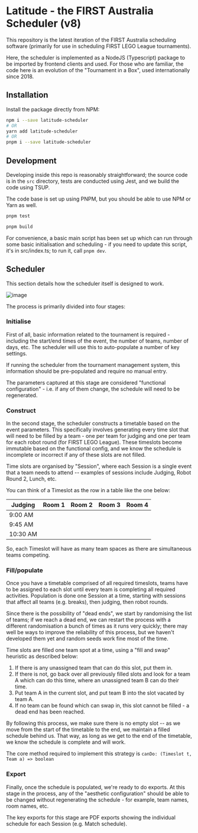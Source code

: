 # Latitude - the FIRST Australia Scheduler (v8)

This repository is the latest iteration of the FIRST Australia scheduling software (primarily for use in scheduling FIRST LEGO League tournaments).

Here, the scheduler is implemented as a NodeJS (Typescript) package to be imported by frontend clients and used. For those who are familiar, the code here is an evolution of the "Tournament in a Box", used internationally since 2018.

## Installation

Install the package directly from NPM:

```bash
npm i --save latitude-scheduler
# OR
yarn add latitude-scheduler
# OR
pnpm i --save latitude-scheduler
```

##

## Development

Developing inside this repo is reasonably straightforward; the source code is in the `src` directory, tests are conducted using Jest, and we build the code using TSUP.

The code base is set up using PNPM, but you should be able to use NPM or Yarn as well.

```bash
pnpm test

pnpm build
```

For convenience, a basic main script has been set up which can run through some basic initialisation and scheduling - if you need to update this script, it's in src/index.ts; to run it, call `pnpm dev`.

## Scheduler

This section details how the scheduler itself is designed to work.

![image](https://github.com/first-australia/latitude-scheduler/assets/62322749/36c716f1-6f11-4bcf-85b3-b9351b9e051f)

The process is primarily divided into four stages:

### Initialise

First of all, basic information related to the tournament is required - including the start/end times of the event, the number of teams, number of days, etc. The scheduler will use this to auto-populate a number of key settings.

If running the scheduler from the tournament management system, this information should be pre-populated and require no manual entry.

The parameters captured at this stage are considered "functional configuration" - i.e. if any of them change, the schedule will need to be regenerated.

### Construct

In the second stage, the scheduler constructs a timetable based on the event parameters. This specifically involves generating every time slot that will need to be filled by a team - one per team for judging and one per team for each robot round (for FIRST LEGO League). These timeslots become immutable based on the functional config, and we know the schedule is incomplete or incorrect if any of these slots are not filled.

Time slots are organised by "Session", where each Session is a single event that a team needs to attend -- examples of sessions include Judging, Robot Round 2, Lunch, etc.

You can think of a Timeslot as the row in a table like the one below:

| Judging  | Room 1 | Room 2 | Room 3 | Room 4 |
| -------- | ------ | ------ | ------ | ------ |
| 9:00 AM  |        |        |        |        |
| 9:45 AM  |        |        |        |        |
| 10:30 AM |        |        |        |        |

So, each Timeslot will have as many team spaces as there are simultaneous teams competing.

### Fill/populate

Once you have a timetable comprised of all required timeslots, teams have to be assigned to each slot until every team is completing all required activities. Population is done one Session at a time, starting with sessions that affect all teams (e.g. breaks), then judging, then robot rounds.

Since there is the possibility of "dead ends", we start by randomising the list of teams; if we reach a dead end, we can restart the process with a different randomisation a bunch of times as it runs very quickly; there may well be ways to improve the reliability of this process, but we haven't developed them yet and random seeds work fine most of the time.

Time slots are filled one team spot at a time, using a "fill and swap" heuristic as described below:

1. If there is any unassigned team that can do this slot, put them in.
2. If there is not, go back over all previously filled slots and look for a team A which can do this time, where an unassigned team B can do their time.
3. Put team A in the current slot, and put team B into the slot vacated by team A.
4. If no team can be found which can swap in, this slot cannot be filled - a dead end has been reached.

By following this process, we make sure there is no empty slot -- as we move from the start of the timetable to the end, we maintain a filled schedule behind us. That way, as long as we get to the end of the timetable, we know the schedule is complete and will work.

The core method required to implement this strategy is `canDo: (Timeslot t, Team a) => boolean`

### Export

Finally, once the schedule is populated, we're ready to do exports. At this stage in the process, any of the "aesthetic configuration" should be able to be changed without regenerating the schedule - for example, team names, room names, etc.

The key exports for this stage are PDF exports showing the individual schedule for each Session (e.g. Match schedule).
